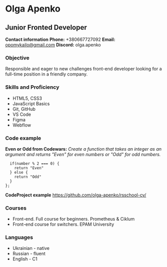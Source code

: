 # Olga Apenko

## Junior Fronted Developer

**Contact information**
**Phone:** +380667727092
**Email:** opomykailo@gmail.com
**Discord:** olga.apenko

### Objective

Responsible and eager to new challenges front-end developer looking for a full-time position in a friendly company.

### Skills and Proficiency

- HTML5, CSS3
- JavaScript Basics
- Git, GitHub
- VS Code
- Figma
- Webflow


### Code example

**Even or Odd from Codewars:** _Create a function that takes an integer as an argument and returns "Even" for even numbers or "Odd" for odd numbers._

```function evenOrOdd(number) {
  if(number % 2 === 0) {
    return "Even"
  } else {
    return "Odd"
  }
};
```

**CodeProject example** https://github.com/olga-apenko/rsschool-cv/

### Courses

- Front-end. Full course for beginners. Prometheus & Ciklum
- Front-end course for switchers. EPAM University

### Languages

- Ukrainian - native 
- Russian - fluent
- English - C1



